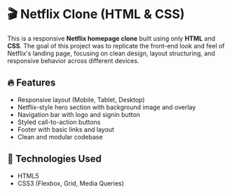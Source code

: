 # 🎬 Netflix Clone (HTML & CSS)

This is a responsive **Netflix homepage clone** built using only **HTML** and **CSS**. The goal of this project was to replicate the front-end look and feel of Netflix's landing page, focusing on clean design, layout structuring, and responsive behavior across different devices.

## 🔥 Features

- Responsive layout (Mobile, Tablet, Desktop)
- Netflix-style hero section with background image and overlay
- Navigation bar with logo and signin button
- Styled call-to-action buttons
- Footer with basic links and layout
- Clean and modular codebase

## 🚀 Technologies Used

- HTML5  
- CSS3 (Flexbox, Grid, Media Queries)
